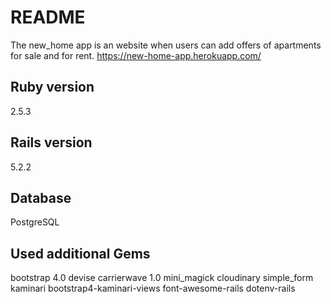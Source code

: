 # README

The new_home app is an website when users can add offers of apartments for sale and for rent.
https://new-home-app.herokuapp.com/

## Ruby version
2.5.3

## Rails version
5.2.2

## Database
PostgreSQL

## Used additional Gems
  bootstrap 4.0
  devise
  carrierwave 1.0
  mini_magick
  cloudinary
  simple_form
  kaminari
  bootstrap4-kaminari-views
  font-awesome-rails
  dotenv-rails
